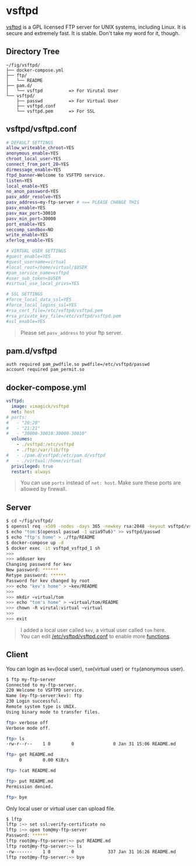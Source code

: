 vsftpd
======

[vsftpd][1] is a GPL licensed FTP server for UNIX systems, including Linux.
It is secure and extremely fast. It is stable. Don't take my word for it, though.

## Directory Tree

```
~/fig/vsftpd/
├── docker-compose.yml
├── ftp/
│   └── README
├── pam.d/
│   └── vsftpd          => For Virutal User
└── vsftpd/
    ├── passwd          => For Virtual User
    ├── vsftpd.conf
    └── vsftpd.pem      => For SSL
```

## vsftpd/vsftpd.conf

```bash
# DEFAULT SETTINGS
allow_writeable_chroot=YES
anonymous_enable=YES
chroot_local_user=YES
connect_from_port_20=YES
dirmessage_enable=YES
ftpd_banner=Welcome to VSFTPD service.
listen=YES
local_enable=YES
no_anon_password=YES
pasv_addr_resolve=YES
pasv_address=my-ftp-server # <== PLEASE CHANGE THIS
pasv_enable=YES
pasv_max_port=30010
pasv_min_port=30000
port_enable=YES
seccomp_sandbox=NO
write_enable=YES
xferlog_enable=YES

# VIRTUAL USER SETTINGS
#guest_enable=YES
#guest_username=virtual
#local_root=/home/virtual/$USER
#pam_service_name=vsftpd
#user_sub_token=$USER
#virtual_use_local_privs=YES

# SSL SETTINGS
#force_local_data_ssl=YES
#force_local_logins_ssl=YES
#rsa_cert_file=/etc/vsftpd/vsftpd.pem
#rsa_private_key_file=/etc/vsftpd/vsftpd.pem
#ssl_enable=YES
```

> Please set `pasv_address` to your ftp server.

## pam.d/vsftpd

```
auth required pam_pwdfile.so pwdfile=/etc/vsftpd/passwd
account required pam_permit.so
```

## docker-compose.yml

```yaml
vsftpd:
  image: vimagick/vsftpd
  net: host
# ports:
#   - "20:20"
#   - "21:21"
#   - "30000-30010:30000-30010"
  volumes:
    - ./vsftpd:/etc/vsftpd
    - ./ftp:/var/lib/ftp
#   - ./pam.d/vsftpd:/etc/pam.d/vsftpd
#   - ./virtual:/home/virtual
  privileged: true
  restart: always
```

> You can use `ports` instead of `net: host`.
> Make sure these ports are allowed by firewall.

## Server

```bash
$ cd ~/fig/vsftpd/
$ openssl req -x509 -nodes -days 365 -newkey rsa:2048 -keyout vsftpd/vsftpd.pem -out vsftpd/vsftpd.pem
$ echo "tom:$(openssl passwd -1 uzia9Tu6)" >> vsftpd/passwd
$ echo "ftp's home" > ./ftp/README
$ docker-compose up -d
$ docker exec -it vsftpd_vsftpd_1 sh
>>>
>>> adduser kev
Changing password for kev
New password: ******
Retype password: ******
Password for kev changed by root
>>> echo "kev's home" > ~kev/README
>>>
>>> mkdir ~virtual/tom
>>> echo "tom's home" > ~virtual/tom/README
>>> chown -R virutal:virtual ~virtual
>>>
>>> exit
```

> I added a local user called `kev`, a virtual user called `tom` here.  
> You can edit [/etc/vsftpd/vsftpd.conf][2] to enable more [functions][3].

## Client

You can login as `kev`(local user), `tom`(virtual user) or `ftp`(anonymous user).

```bash
$ ftp my-ftp-server
Connected to my-ftp-server.
220 Welcome to VSFTPD service.
Name (my-ftp-server:kev): ftp
230 Login successful.
Remote system type is UNIX.
Using binary mode to transfer files.

ftp> verbose off
Verbose mode off.

ftp> ls
-rw-r--r--    1 0        0               0 Jan 31 15:06 README.md

ftp> get README.md
     0        0.00 KiB/s

ftp> !cat README.md

ftp> put README.md
Permission denied.

ftp> bye
```

Only local user or virtual user can upload file.

```bash
$ lftp
lftp :~> set ssl:verify-certificate no
lftp :~> open tom@my-ftp-server
Password: ******
lftp root@my-ftp-server:~> put README.md
lftp root@my-ftp-server:~> ls
-rw-------    1 0        0             337 Jan 31 16:26 README.md
lftp root@my-ftp-server:~> bye
```

[1]: https://security.appspot.com/vsftpd.html
[2]: http://vsftpd.beasts.org/vsftpd_conf.html
[3]: https://wiki.archlinux.org/index.php/Very_Secure_FTP_Daemon
[4]: https://github.com/tiwe-de/libpam-pwdfile
[5]: http://linux.die.net/man/8/pam_listfile
